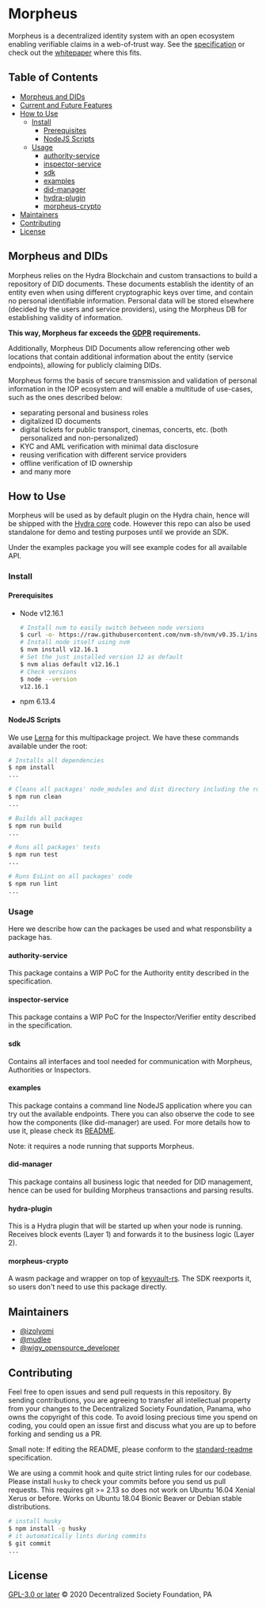 # Morpheus

Morpheus is a decentralized identity system with an open ecosystem enabling verifiable claims in a
web-of-trust way. See the [specification](https://iop-stack.iop.rocks/dids-and-claims/specification/) or check out the [whitepaper](https://iop.global/whitepaper/) where this fits.

## Table of Contents <!-- omit in toc -->

- [Morpheus and DIDs](#morpheus-and-dids)
- [Current and Future Features](#current-and-future-features)
- [How to Use](#how-to-use)
  - [Install](#install)
    - [Prerequisites](#prerequisites)
    - [NodeJS Scripts](#nodejs-scripts)
  - [Usage](#usage)
    - [authority-service](#authority-service)
    - [inspector-service](#inspector-service)
    - [sdk](#sdk)
    - [examples](#examples)
    - [did-manager](#did-manager)
    - [hydra-plugin](#hydra-plugin)
    - [morpheus-crypto](#morpheus-crypto)
- [Maintainers](#maintainers)
- [Contributing](#contributing)
- [License](#license)

## Morpheus and DIDs

Morpheus relies on the Hydra Blockchain and custom transactions to build a repository of DID documents.
These documents establish the identity of an entity even when using different cryptographic keys over time, and contain no personal identifiable information.
Personal data will be stored elsewhere (decided by the users and service providers), using the Morpheus DB for establishing validity of information.

**This way, Morpheus far exceeds the [GDPR](https://gdpr-info.eu/) requirements.**

Additionally, Morpheus DID Documents allow referencing other web locations that contain additional information about the entity (service endpoints),
allowing for publicly claiming DIDs.

Morpheus forms the basis of secure transmission and validation of personal information in the IOP ecosystem and will enable a multitude of use-cases, such as the ones described below:

- separating personal and business roles
- digitalized ID documents
- digital tickets for public transport, cinemas, concerts, etc. (both personalized and non-personalized)
- KYC and AML verification with minimal data disclosure
- reusing verification with different service providers
- offline verification of ID ownership
- and many more

## How to Use

Morpheus will be used as by default plugin on the Hydra chain, hence will be shipped with the [Hydra core](https://github.com/Internet-of-People/hydra-core) code.
However this repo can also be used standalone for demo and testing purposes until we provide an SDK.

Under the examples package you will see example codes for all available API.

### Install

#### Prerequisites

- Node v12.16.1

  ```bash
  # Install nvm to easily switch between node versions
  $ curl -o- https://raw.githubusercontent.com/nvm-sh/nvm/v0.35.1/install.sh | bash
  # Install node itself using nvm
  $ nvm install v12.16.1
  # Set the just installed version 12 as default
  $ nvm alias default v12.16.1
  # Check versions
  $ node --version
  v12.16.1
  ```

- npm 6.13.4

#### NodeJS Scripts

We use [Lerna](https://lerna.js.org/) for this multipackage project. We have these commands available under the root:

```bash
# Installs all dependencies
$ npm install
...
```

```bash
# Cleans all packages' node_modules and dist directory including the root itself
$ npm run clean
...
```

```bash
# Builds all packages
$ npm run build
...
```

```bash
# Runs all packages' tests
$ npm run test
...
```

```bash
# Runs EsLint on all packages' code
$ npm run lint
...
```

### Usage

Here we describe how can the packages be used and what responsbility a package has.

#### authority-service

This package contains a WIP PoC for the Authority entity described in the specification.

#### inspector-service

This package contains a WIP PoC for the Inspector/Verifier entity described in the specification.

#### sdk

Contains all interfaces and tool needed for communication with Morpheus, Authorities or Inspectors.

#### examples

This package contains a command line NodeJS application where you can try out the available endpoints. There you can also observe the code to see how the components (like did-manager) are used. For more details how to use it, please check its [README](packages/examples/README.md).

Note: it requires a node running that supports Morpheus.

#### did-manager

This package contains all business logic that needed for DID management, hence can be used for building Morpheus transactions and parsing results.

#### hydra-plugin

This is a Hydra plugin that will be started up when your node is running. Receives block events (Layer 1) and forwards it to the business logic (Layer 2).

#### morpheus-crypto

A wasm package and wrapper on top of [keyvault-rs](https://github.com/Internet-of-People/keyvault-rust). The SDK reexports it, so users don't need to use this package directly.

## Maintainers

- [@izolyomi](https://github.com/izolyomi)
- [@mudlee](https://github.com/mudlee)
- [@wigy_opensource_developer](https://github.com/wigy_opensource_developer)

## Contributing

Feel free to open issues and send pull requests in this repository. By sending contributions, you are agreeing to transfer all intellectual property from your changes to the Decentralized Society Foundation, Panama, who owns the copyright of this code. To avoid losing precious time you spend on coding, you could
open an issue first and discuss what you are up to before forking and sending us
a PR.

Small note: If editing the README, please conform to the
[standard-readme](https://github.com/RichardLitt/standard-readme) specification.

We are using a commit hook and quite strict linting rules for our codebase. Please install `husky` to check your commits before you send us pull requests. This requires git >= 2.13 so does not work on Ubuntu 16.04 Xenial Xerus or before. Works on Ubuntu 18.04 Bionic Beaver or Debian stable distributions.

```sh
# install husky
$ npm install -g husky
# it automatically lints during commits
$ git commit
...
```

## License

[GPL-3.0 or later](https://spdx.org/licenses/GPL-3.0-or-later)
© 2020 Decentralized Society Foundation, PA
